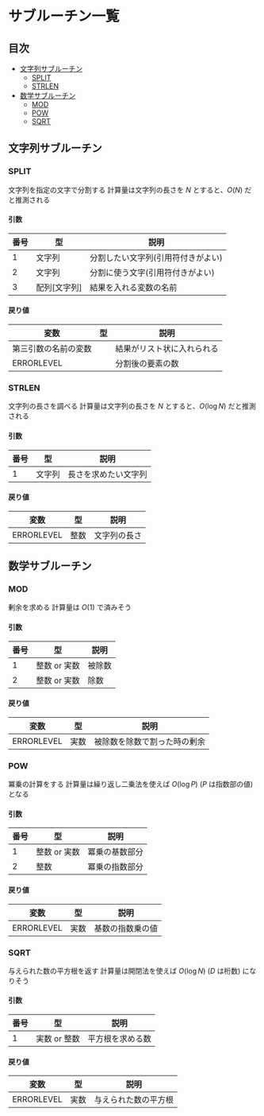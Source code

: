 # サブルーチン一覧 <!-- omit in toc -->

## 目次 <!-- omit in toc -->
- [文字列サブルーチン](#文字列サブルーチン)
	- [SPLIT](#split)
	- [STRLEN](#strlen)
- [数学サブルーチン](#数学サブルーチン)
	- [MOD](#mod)
	- [POW](#pow)
	- [SQRT](#sqrt)

## 文字列サブルーチン
### SPLIT
文字列を指定の文字で分割する
計算量は文字列の長さを $N$ とすると、$O(N)$ だと推測される

#### 引数 <!-- omit in toc -->
| 番号 | 型           | 説明                               |
| ---- | ------------ | ---------------------------------- |
| 1    | 文字列       | 分割したい文字列(引用符付きがよい) |
| 2    | 文字列       | 分割に使う文字(引用符付きがよい)   |
| 3    | 配列[文字列] | 結果を入れる変数の名前             |

#### 戻り値 <!-- omit in toc -->
| 変数                 | 型  | 説明                       |
| -------------------- | --- | -------------------------- |
| 第三引数の名前の変数 |     | 結果がリスト状に入れられる |
| ERRORLEVEL           |     | 分割後の要素の数           |

### STRLEN
文字列の長さを調べる
計算量は文字列の長さを $N$ とすると、$O(\log N)$ だと推測される

#### 引数 <!-- omit in toc -->
| 番号 | 型     | 説明                 |
| ---- | ------ | -------------------- |
| 1    | 文字列 | 長さを求めたい文字列 |

#### 戻り値 <!-- omit in toc -->
| 変数       | 型   | 説明         |
| ---------- | ---- | ------------ |
| ERRORLEVEL | 整数 | 文字列の長さ |

## 数学サブルーチン
### MOD
剰余を求める
計算量は $O(1)$ で済みそう

#### 引数 <!-- omit in toc -->
| 番号 | 型           | 説明   |
| ---- | ------------ | ------ |
| 1    | 整数 or 実数 | 被除数 |
| 2    | 整数 or 実数 | 除数   |

#### 戻り値 <!-- omit in toc -->
| 変数       | 型   | 説明                         |
| ---------- | ---- | ---------------------------- |
| ERRORLEVEL | 実数 | 被除数を除数で割った時の剰余 |

### POW
冪乗の計算をする
計算量は繰り返し二乗法を使えば $O(\log P)$ ($P$ は指数部の値) となる

#### 引数 <!-- omit in toc -->
| 番号 | 型           | 説明           |
| ---- | ------------ | -------------- |
| 1    | 整数 or 実数 | 冪乗の基数部分 |
| 2    | 整数         | 冪乗の指数部分 |

#### 戻り値 <!-- omit in toc -->
| 変数       | 型   | 説明             |
| ---------- | ---- | ---------------- |
| ERRORLEVEL | 実数 | 基数の指数乗の値 |

### SQRT
与えられた数の平方根を返す
計算量は開閉法を使えば $O(\log N)$ ($D$ は桁数) になりそう

#### 引数 <!-- omit in toc -->

| 番号 | 型           | 説明             |
| ---- | ------------ | ---------------- |
| 1    | 実数 or 整数 | 平方根を求める数 |

#### 戻り値 <!-- omit in toc -->
| 変数       | 型   | 説明                 |
| ---------- | ---- | -------------------- |
| ERRORLEVEL | 実数 | 与えられた数の平方根 |